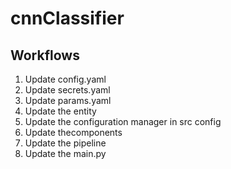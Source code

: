 # cnnClassifier

## Workflows
1. Update config.yaml
2. Update secrets.yaml
3. Update params.yaml
4. Update the entity
5. Update the configuration manager in src config
6. Update thecomponents
7. Update the pipeline
8. Update the main.py